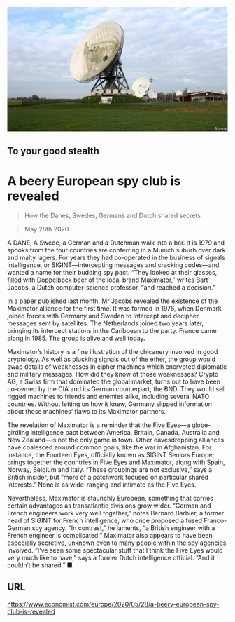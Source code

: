 ![](./images/20200530_EUP501.jpg)

## To your good stealth

# A beery European spy club is revealed

> How the Danes, Swedes, Germans and Dutch shared secrets

> May 28th 2020

A DANE, A Swede, a German and a Dutchman walk into a bar. It is 1979 and spooks from the four countries are conferring in a Munich suburb over dark and malty lagers. For years they had co-operated in the business of signals intelligence, or SIGINT—intercepting messages and cracking codes—and wanted a name for their budding spy pact. “They looked at their glasses, filled with Doppelbock beer of the local brand Maximator,” writes Bart Jacobs, a Dutch computer-science professor, “and reached a decision.”

In a paper published last month, Mr Jacobs revealed the existence of the Maximator alliance for the first time. It was formed in 1976, when Denmark joined forces with Germany and Sweden to intercept and decipher messages sent by satellites. The Netherlands joined two years later, bringing its intercept stations in the Caribbean to the party. France came along in 1985. The group is alive and well today.

Maximator’s history is a fine illustration of the chicanery involved in good cryptology. As well as plucking signals out of the ether, the group would swap details of weaknesses in cipher machines which encrypted diplomatic and military messages. How did they know of those weaknesses? Crypto AG, a Swiss firm that dominated the global market, turns out to have been co-owned by the CIA and its German counterpart, the BND. They would sell rigged machines to friends and enemies alike, including several NATO countries. Without letting on how it knew, Germany slipped information about those machines’ flaws to its Maximator partners.

The revelation of Maximator is a reminder that the Five Eyes—a globe-girdling intelligence pact between America, Britain, Canada, Australia and New Zealand—is not the only game in town. Other eavesdropping alliances have coalesced around common goals, like the war in Afghanistan. For instance, the Fourteen Eyes, officially known as SIGINT Seniors Europe, brings together the countries in Five Eyes and Maximator, along with Spain, Norway, Belgium and Italy. “These groupings are not exclusive,” says a British insider, but “more of a patchwork focused on particular shared interests.” None is as wide-ranging and intimate as the Five Eyes.

Nevertheless, Maximator is staunchly European, something that carries certain advantages as transatlantic divisions grow wider. “German and French engineers work very well together,” notes Bernard Barbier, a former head of SIGINT for French intelligence, who once proposed a fused Franco-German spy agency. “In contrast,” he laments, “a British engineer with a French engineer is complicated.” Maximator also appears to have been especially secretive, unknown even to many people within the spy agencies involved. “I’ve seen some spectacular stuff that I think the Five Eyes would very much like to have,” says a former Dutch intelligence official. “And it couldn’t be shared.” ■

## URL

https://www.economist.com/europe/2020/05/28/a-beery-european-spy-club-is-revealed
